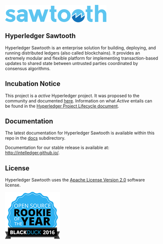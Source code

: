 
![Sawtooth Lake](images/sawtooth_logo_light_blue-small.png)  

Hyperledger Sawtooth
-------------

Hyperledger Sawtooth is an enterprise solution for building, deploying, and
running distributed ledgers (also called blockchains). 
It provides an extremely modular and flexible platform for implementing 
transaction-based updates to shared state between
untrusted parties coordinated by consensus algorithms.

Incubation Notice
-----------------

This project is a _active_ Hyperledger project. It was proposed to the 
community and documented [here](http://bit.ly/1T6eVBH). Information on what 
_Active_ entails can be found in the 
[Hyperledger Project Lifecycle document](https://goo.gl/4edNRc).

Documentation
-------------

The latest documentation for Hyperledger Sawtooth is available within this repo in
the [docs](docs) subdirectory.

Documentation for our stable release is available at: 
http://intelledger.github.io/.

License
-------

Hyperledger Sawtooth uses the [Apache License Version 2.0](LICENSE) software license.

![Open Source Award Badge](images/rookies16-small.png)
